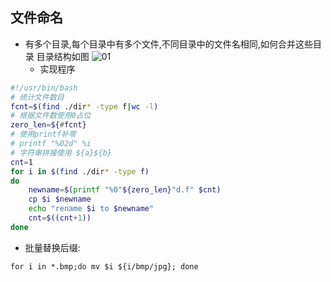 ## 文件命名
- 有多个目录,每个目录中有多个文件,不同目录中的文件名相同,如何合并这些目录
目录结构如图
![01](http://upload-images.jianshu.io/upload_images/3022282-d723e65ad8dfc5a8.png?imageMogr2/auto-orient/strip%7CimageView2/2/w/1240)
  + 实现程序
```bash
#!/usr/bin/bash
# 统计文件数目
fcnt=$(find ./dir* -type f|wc -l)
# 根据文件数使用0占位
zero_len=${#fcnt}
# 使用printf补零
# printf "%02d" %i
# 字符串拼接使用 ${a}${b}
cnt=1
for i in $(find ./dir* -type f)
do
    newname=$(printf "%0"${zero_len}"d.f" $cnt)
    cp $i $newname
    echo "rename $i to $newname"
    cnt=$((cnt+1))
done
```

- 批量替换后缀: 
```
for i in *.bmp;do mv $i ${i/bmp/jpg}; done
```
